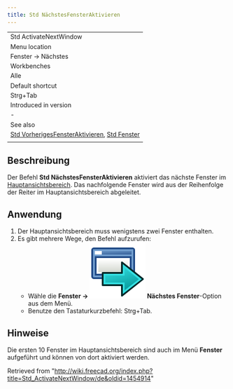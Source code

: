 ```yaml
---
title: Std NächstesFensterAktivieren
---
```


|                                                                                                                                            |
| ------------------------------------------------------------------------------------------------------------------------------------------ |
| Std ActivateNextWindow                                                                                                                     |
| Menu location                                                                                                                              |
| Fenster → Nächstes                                                                                                                         |
| Workbenches                                                                                                                                |
| Alle                                                                                                                                       |
| Default shortcut                                                                                                                           |
| Strg+Tab                                                                                                                                   |
| Introduced in version                                                                                                                      |
| -                                                                                                                                          |
| See also                                                                                                                                   |
| [Std VorherigesFensterAktivieren](/Std_ActivatePrevWindow/de "Std ActivatePrevWindow/de"), [Std Fenster](/Std_Windows/de "Std Windows/de") |
|                                                                                                                                            |

## Beschreibung

Der Befehl **Std NächstesFensterAktivieren** aktiviert das nächste Fenster im [Hauptansichtsbereich](/Main_view_area "Main view area"). Das nachfolgende Fenster wird aus der Reihenfolge der Reiter im Hauptansichtsbereich abgeleitet.

## Anwendung

1. Der Hauptansichtsbereich muss wenigstens zwei Fenster enthalten.
2. Es gibt mehrere Wege, den Befehl aufzurufen:
   - Wähle die **Fenster → ![](/src/assets/images/Std_ActivateNextWindow.svg) Nächstes Fenster**-Option aus dem Menü.
   - Benutze den Tastaturkurzbefehl: Strg+Tab.

## Hinweise

Die ersten 10 Fenster im Hauptansichtsbereich sind auch im Menü **Fenster** aufgeführt und können von dort aktiviert werden.

Retrieved from "<http://wiki.freecad.org/index.php?title=Std_ActivateNextWindow/de&oldid=1454914>"
